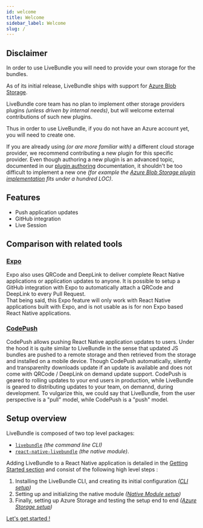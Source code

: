 ```yaml
---
id: welcome
title: Welcome
sidebar_label: Welcome
slug: /
---
```


## Disclaimer

In order to use LiveBundle you will need to provide your own storage for the bundles.

As of its initial release, LiveBundle ships with support for [Azure Blob Storage](https://azure.microsoft.com/en-us/services/storage/blobs/).

LiveBundle core team has no plan to implement other storage providers plugins *(unless driven by internal needs)*, but will welcome external contributions of such new plugins.

Thus in order to use LiveBundle, if you do not have an Azure account yet, you will need to create one.

If you are already using *(or are more familiar with)* a different cloud storage provider, we recommend contributing a new plugin for this specific provider. Even though authoring a new plugin is an advanced topic, documented in our [plugin authoring](./plugin-authoring.md) documentation, it shouldn't be too difficult to implement a new one *(for example the [Azure Blob Storage plugin implementation](https://github.com/electrode-io/livebundle/blob/master/packages/livebundle-storage-azure/src/AzureStorageImpl.ts) fits under a hundred LOC)*.

## Features

- Push application updates
- GitHub integration
- Live Session

## Comparison with related tools

### [Expo]((https://expo.io/))

Expo also uses QRCode and DeepLink to deliver complete React Native applications or application updates to anyone. It is possible to setup a GitHub integration with Expo to automatically attach a QRCode and DeepLink to every Pull Request.<br/>
That being said, this Expo feature will only work with React Native applications built with Expo, and is not usable as is for non Expo based React Native applications.

### [CodePush]((https://microsoft.github.io/code-push/))

CodePush allows pushing React Native application updates to users. Under the hood it is quite similar to LiveBundle in the sense that updated JS bundles are pushed to a remote storage and then retrieved from the storage and installed on a mobile device. Though CodePush automatically, silently and transparenlty downloads update if an update is available and does not come with QRCode / DeepLink on demand update support. CodePush is geared to rolling updates to your end users in production, while LiveBundle is geared to distributing updates to your team, on demannd, during development. To vulgarize this, we could say that LiveBundle, from the user perspective is a "pull" model, while CodePush is a "push" model.

## Setup overview

LiveBundle is composed of two top level packages:
- [`livebundle`](https://github.com/electrode-io/livebundle) *(the command line CLI)*
- [`react-native-livebundle`](https://github.com/electrode-io/react-native-livebunde) *(the native module)*.

Adding LiveBundle to a React Native application is detailed in the [Getting Started section](./cli.md) and consist of the following high level steps :

1. Installing the LiveBundle CLI, and creating its initial configuration _([CLI setup](./cli.md))_
2. Setting up and initializing the native module _([Native Module setup](./native-module.md))_
3. Finally, setting up Azure Storage and testing the setup end to end _([Azure Storage setup](./azure-storage))_

[Let's get started !](./cli.md)
